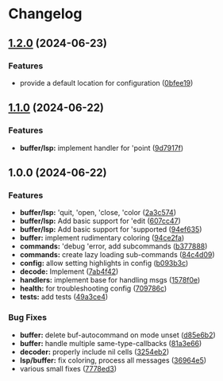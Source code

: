# Changelog

## [1.2.0](https://github.com/HoppenR/storm-mode.nvim/compare/v1.1.0...v1.2.0) (2024-06-23)


### Features

* provide a default location for configuration ([0bfee19](https://github.com/HoppenR/storm-mode.nvim/commit/0bfee1906d5f89fa09c35cabd8c9a2bab3a55c61))

## [1.1.0](https://github.com/HoppenR/storm-mode.nvim/compare/v1.0.0...v1.1.0) (2024-06-22)


### Features

* **buffer/lsp:** implement handler for 'point ([9d7917f](https://github.com/HoppenR/storm-mode.nvim/commit/9d7917f4429718589dbffc16214432c19c44733e))

## 1.0.0 (2024-06-22)


### Features

* **buffer/lsp:** 'quit, 'open, 'close, 'color ([2a3c574](https://github.com/HoppenR/storm-mode.nvim/commit/2a3c574adaeb3e1b5a9faaf69b8d256010f14550))
* **buffer/lsp:** Add basic support for 'edit ([607cc47](https://github.com/HoppenR/storm-mode.nvim/commit/607cc47ad2011fd1dae0f589fd2dc56095aa60f7))
* **buffer/lsp:** Add basic support for 'supported ([94ef635](https://github.com/HoppenR/storm-mode.nvim/commit/94ef63597f5b5869cd0ea1224584faa96fb12886))
* **buffer:** implement rudimentary coloring ([94ce2fa](https://github.com/HoppenR/storm-mode.nvim/commit/94ce2fa7821a687184f696d0339d6b0cb6507f00))
* **commands:** 'debug 'error, add subcommands ([b377888](https://github.com/HoppenR/storm-mode.nvim/commit/b377888fc1e51623824de93665b2f643fa180014))
* **commands:** create lazy loading sub-commands ([84c4d09](https://github.com/HoppenR/storm-mode.nvim/commit/84c4d09388757277a507d719e8ad1d77443f7f16))
* **config:** allow setting highlights in config ([b093b3c](https://github.com/HoppenR/storm-mode.nvim/commit/b093b3c60bdd5ad54cb110dd5eb1778fa68aa543))
* **decode:** Implement ([7ab4f42](https://github.com/HoppenR/storm-mode.nvim/commit/7ab4f42072d2da1498ab3c388d1a78b43ee7d49f))
* **handlers:** implement base for handling msgs ([1578f0e](https://github.com/HoppenR/storm-mode.nvim/commit/1578f0e881da2f19b4bd3d27f316ae5291867bad))
* **health:** for troubleshooting config ([709786c](https://github.com/HoppenR/storm-mode.nvim/commit/709786cfce0bfb2791f8e79a1ce2bd2df6f8ac34))
* **tests:** add tests ([49a3ce4](https://github.com/HoppenR/storm-mode.nvim/commit/49a3ce45993e23436b4d15f365fe15f019836f01))


### Bug Fixes

* **buffer:** delete buf-autocommand on mode unset ([d85e6b2](https://github.com/HoppenR/storm-mode.nvim/commit/d85e6b2b2d2065f9e1b729a3fd0c170a77a5f2b0))
* **buffer:** handle multiple same-type-callbacks ([81a3e66](https://github.com/HoppenR/storm-mode.nvim/commit/81a3e66e79cba3f4645c213955436ba10ca9df1b))
* **decoder:** properly include nil cells ([3254eb2](https://github.com/HoppenR/storm-mode.nvim/commit/3254eb2975c1f8339a36eead37135b51902d2bfe))
* **lsp/buffer:** fix coloring, process all messages ([36964e5](https://github.com/HoppenR/storm-mode.nvim/commit/36964e51bc7d3562e3c67b4b59e1dd989608e2e1))
* various small fixes ([7778ed3](https://github.com/HoppenR/storm-mode.nvim/commit/7778ed33df4fc8f2e43cd7e4311dd66d7c2e3afb))
